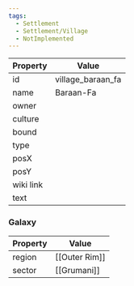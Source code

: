 ```yaml
---
tags:
  - Settlement
  - Settlement/Village
  - NotImplemented
---
```


| Property  | Value             |
| --------- | ----------------- |
| id        | village_baraan_fa |
| name      | Baraan-Fa         |
| owner     |                   |
| culture   |                   |
| bound     |                   |
| type      |                   |
| posX      |                   |
| posY      |                   |
| wiki link |                   |
| text      |                   |

### Galaxy
| Property | Value         |
| -------- | ------------- |
| region   | [[Outer Rim]] |
| sector   | [[Grumani]]   |
